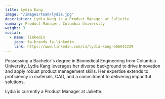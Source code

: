 ```yaml
---
title: Lydia Kang
image: "/images/team/lydia.jpg"
description: Lydia Kang is a Product Manager at Juliette.
summary: Product Manager, Columbia University
weight: 3
social:
  - name: linkedin
    icon: fa-brands fa-linkedin
    link: https://www.linkedin.com/in/lydia-kang-b56043229
---
```


Possessing a Bachelor's degree in Biomedical Engineering from Columbia University, Lydia Kang leverages her diverse background to drive innovation and apply robust product management skills. Her expertise extends to proficiency in materials, CAD, and a commitment to delivering impactful solutions.

Lydia is currently a Product Manager at Juliette.